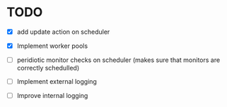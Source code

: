 # TODO

- [x] add update action on scheduler
- [x] Implement worker pools

- [ ] peridiotic monitor checks on scheduler (makes sure that monitors are correctly schedulled)
- [ ] Implement external logging
- [ ] Improve internal logging